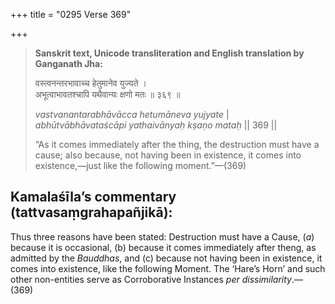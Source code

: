 +++
title = "0295 Verse 369"

+++
> **Sanskrit text, Unicode transliteration and English translation by Ganganath Jha:** 
>
> वस्त्वनन्तरभावाच्च हेतुमानेव युज्यते ।  
> अभूत्वाभावतश्चापि यथैवान्यः क्षणो मतः ॥ ३६९ ॥ 
>
> *vastvanantarabhāvācca hetumāneva yujyate* \|  
> *abhūtvābhāvataścāpi yathaivānyaḥ kṣaṇo mataḥ* \|\| 369 \|\| 
>
> “As it comes immediately after the thing, the destruction must have a cause; also because, not having been in existence, it comes into existence,—just like the following moment.”—(369)



## Kamalaśīla’s commentary (tattvasaṃgrahapañjikā):

Thus three reasons have been stated: Destruction must have a Cause, (*a*) because it is occasional, (b) because it comes immediately after theng, as admitted by the *Bauddhas*, and (c) because not having been in existence, it comes into existence, like the following Moment. The ‘Hare’s Horn’ and such other non-entities serve as Corroborative Instances *per dissimilarity*.—(369)


